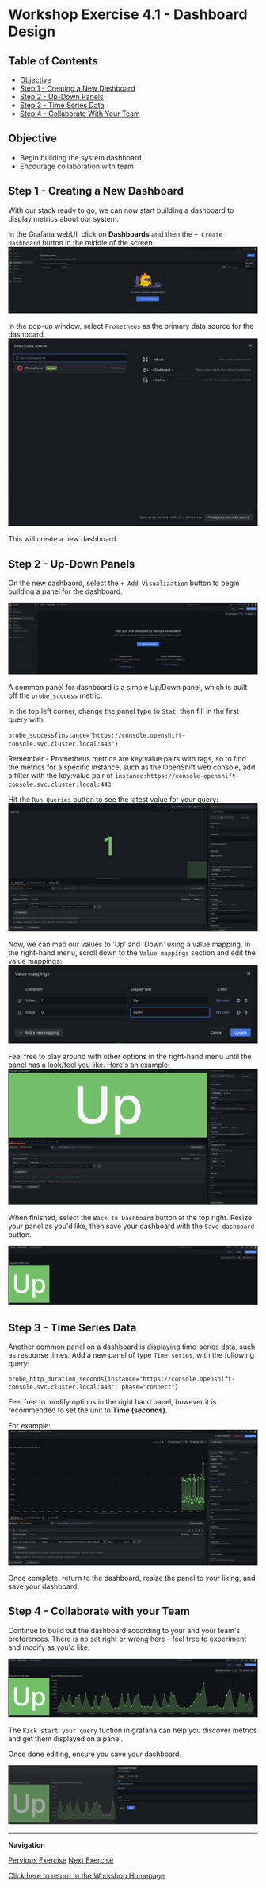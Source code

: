 # Workshop Exercise 4.1 - Dashboard Design

## Table of Contents

* [Objective](#objective)
* [Step 1 - Creating a New Dashboard](#step-1---creating-a-new-dashboard)
* [Step 2 - Up-Down Panels](#step-2---up-down-panels)
* [Step 3 - Time Series Data](#step-3---time-series-data)
* [Step 4 - Collaborate With Your Team](#step-4---collaborate-with-your-team)

## Objective

* Begin building the system dashboard
* Encourage collaboration with team

## Step 1 - Creating a New Dashboard
With our stack ready to go, we can now start building a dashboard to display metrics about our system.

In the Grafana webUI, click on **Dashboards** and then the `+ Create Dashboard` button in the middle of the screen.
![New Dashboard](../.images/grafana-new-dashboard.png)

In the pop-up window, select `Prometheus` as the primary data source for the dashboard.
![Select Datasource](../.images/grafana-select-datasource.png)

This will create a new dashboard.

## Step 2 - Up-Down Panels
On the new dashbaord, select the `+ Add Visualization` button to begin building a panel for the dashboard.

![Grafana Add Visualization](../.images/grafana-add-visualization.png)

A common panel for dashboard is a simple Up/Down panel, which is built off the `probe_success` metric.

In the top left corner, change the panel type to `Stat`, then fill in the first query with:

`probe_success{instance="https://console.openshift-console.svc.cluster.local:443"}`

Remember - Prometheus metrics are key:value pairs with tags, so to find the metrics for a specific instance, such as the OpenShift web console, add a filter with the key:value pair of `instance:https://console-openshift-console.svc.cluster.local:443`

Hit rhe `Run Queries` button to see the latest value for your query:
![Grafana Single Stat Raw](../.images/grafana-raw-single-stat.png)

Now, we can map our values to 'Up' and 'Down' using a value mapping. In the right-hand menu, scroll down to the `Value mappings` section and edit the value mappings:
![Grafana Single Stat Value Mappings](../.images/grafana-single-stat-value-mapping.png)

Feel free to play around with other options in the right-hand menu until the panel has a look/feel you like. Here's an example:
![Grafana Single Stat Panel Options](../.images/grafana-single-stat-panel-options.png)

When finished, select the `Back to Dashboard` button at the top right. Resize your panel as you'd like, then save your dashboard with the `Save dashboard` button.

![Grafana Single Stat Saved](../.images/grafana-single-stat-saved.png)

## Step 3 - Time Series Data
Another common panel on a dashboard is displaying time-series data, such as response times. Add a new panel of type `Time series`, with the following query:
```
probe_http_duration_seconds{instance="https://console.openshift-console.svc.cluster.local:443", phase="connect"}
```

Feel free to modify options in the right hand panel, however it is recommended to set the unit to **Time (seconds)**.

For example:
![Grafana Time Series Panel](../.images/grafana-time-series-panel.png)

Once complete, return to the dashboard, resize the panel to your liking, and save your dashboard.

## Step 4 - Collaborate with your Team
Continue to build out the dashboard according to your and your team's preferences. There is no set right or wrong here - feel free to experiment and modify as you'd like.

![Grafana Finished Dashboard](../.images/grafana-finished-dashboard.png)

The `Kick start your query` fuction in grafana can help you discover metrics and get them displayed on a panel.

Once done editing, ensure you save your dashboard.

![Grafana Save Dashboard](../.images/grafana-save-dashboard.png)

---
**Navigation**

[Pervious Exercise](../3.2-investigate-resources/)  [Next Exercise](../4.2-exporting-dashboards/)

[Click here to return to the Workshop Homepage](../../README.md)
